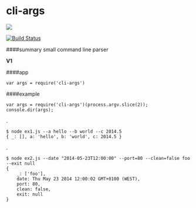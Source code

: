 # cli-args

<a href="https://nodei.co/npm/cli-args/"><img src="https://nodei.co/npm/cli-args.png?downloads=true"></a>

[![Build Status](https://travis-ci.org/joaquimserafim/cli-args.png?branch=master)](https://travis-ci.org/joaquimserafim/cli-args)


####summary
small command line parser 


**V1**

####app

	var args = require('cli-args')
			
			
####example

	var args = require('cli-args')(process.argv.slice(2));
	console.dir(args);
	
.

	$ node ex1.js --a hello --b world --c 2014.5
	{ _: [], a: 'hello', b: 'world', c: 2014.5 }
	
.
	
	$ node ex2.js --date "2014-05-23T12:00:00" --port=80 --clean=false foo --exit null
	{ 
		_: ['foo'],
		date: Thu May 23 2014 12:00:02 GMT+0100 (WEST),
		port: 80,
		clean: false,
		exit: null	
	}


